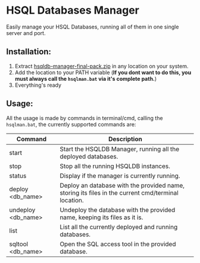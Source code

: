 # HSQL Databases Manager

Easily manage your HSQL Databases, running all of them in one single server and port.

## Installation:
1. Extract [hsqldb-manager-final-pack.zip](https://github.com/IvoFritsch/hsqldb-manager/raw/master/hsqldb-manager-final-pack.zip) in any location on your system.
2. Add the location to your PATH variable (**If you dont want to do this, you must always call the `hsqlman.bat` via it's complete path.**)
3. Everything's ready

## Usage:

All the usage is made by commands in terminal/cmd, calling the `hsqlman.bat`, the currently supported commands are:

| Command  | Description |
| --------------- | ----------- |
| start | Start the HSQLDB Manager, running all the deployed databases. |
| stop | Stop all the running HSQLDB instances. |
| status | Display if the manager is currently running. |
| deploy <db_name> | Deploy an database with the provided name, storing its files in the current cmd/terminal location. |
| undeploy <db_name> | Undeploy the database with the provided name, keeping its files as it is. |
| list | List all the currently deployed and running databases. |
| sqltool <db_name> | Open the SQL access tool in the provided database. |

